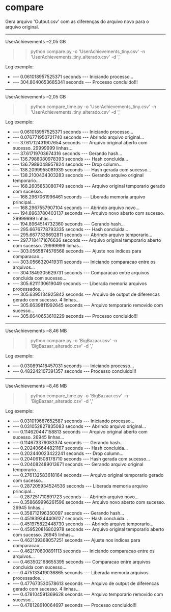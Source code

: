 # compare
 
Gera arquivo 'Output.csv' com as diferenças do arquivo novo para o arquivo original.

<hr> 

UserAchievements ~2,05 GB

>> python compare.py -o 'UserAchievements_tiny.csv' -n 'UserAchievements_tiny_alterado.csv' -d ','

Log exemplo:

- --- 0.061018957525371 seconds --- Iniciando processo...
- --- 304.8040653685341 seconds --- Processo concluido!!!

<hr>

UserAchievements ~2,05 GB

>> python compare_time.py -o 'UserAchievements_tiny.csv' -n 'UserAchievements_tiny_alterado.csv' -d ','

Log exemplo:

- --- 0.061018957525371 seconds --- Iniciando processo...
- --- 0.076771950721740 seconds --- Abrindo arquivo original...
- --- 37.61712431907654 seconds --- Arquivo original aberto com sucesso. 29999999 linhas...
- --- 37.61719703674316 seconds --- Gerando hash...
- --- 136.7988080978393 seconds --- Hash concluida...
- --- 136.7989048957824 seconds --- Drop column...
- --- 138.2099955081939 seconds --- Hash gerada com sucesso...
- --- 138.2100434303283 seconds --- Gerando arquivo original temporario...
- --- 168.2605853080749 seconds --- Arquivo original temporario gerado com sucesso...
- --- 168.2967061996461 seconds --- Liberada memoria arquivo principal...
- --- 168.2967557907104 seconds --- Abrindo arquivo novo...
- --- 194.8963780403137 seconds --- Arquivo novo aberto com sucesso. 29999999 linhas...
- --- 194.8964514732360 seconds --- Gerando hash...
- --- 295.6676778793335 seconds --- Hash concluida...
- --- 295.6677336692811 seconds --- Abrindo arquivo temporario...
- --- 297.7184171676636 seconds --- Arquivo original temporario aberto com sucesso. 29999999 linhas...
- --- 303.0565874576568 seconds --- Ajuste nos indices para comparacao...
- --- 303.0566320419311 seconds --- Iniciando comparacao entre os arquivos...
- --- 304.1849305629731 seconds --- Comparacao entre arquivos concluida com sucesso...
- --- 305.6211130619049 seconds --- Liberada memoria arquivos processados...
- --- 305.6395134925842 seconds --- Arquivo de output de diferencas gerado com sucesso. 4 linhas...
- --- 305.6639811992645 seconds --- Arquivo temporario removido com sucesso...
- --- 305.6640653610229 seconds --- Processo concluido!!!

<hr>

UserAchievements ~8,46 MB

>> python compare.py -o 'BigBazaar.csv' -n 'BigBazaar_alterado.csv' -d ','

Log exemplo:

- --- 0.030891418457031 seconds --- Iniciando processo...
- --- 0.482242107391357 seconds --- Processo concluido!!!

<hr>

UserAchievements ~8,46 MB

>> python compare_time.py -o 'BigBazaar.csv' -n 'BigBazaar_alterado.csv' -d ','

Log exemplo:

- --- 0.031019687652587 seconds --- Iniciando processo...
- --- 0.031052827835083 seconds --- Abrindo arquivo original...
- --- 0.114620447158813 seconds --- Arquivo original aberto com sucesso. 26945 linhas...
- --- 0.114673376083374 seconds --- Gerando hash...
- --- 0.202406644821167 seconds --- Hash concluida...
- --- 0.202440023422241 seconds --- Drop column...
- --- 0.204061508178710 seconds --- Hash gerada com sucesso...
- --- 0.204082489013671 seconds --- Gerando arquivo original temporario...
- --- 0.276132583618164 seconds --- Arquivo original temporario gerado com sucesso...
- --- 0.287205934524536 seconds --- Liberada memoria arquivo principal...
- --- 0.287251710891723 seconds --- Abrindo arquivo novo...
- --- 0.358669996261596 seconds --- Arquivo novo aberto com sucesso. 26945 linhas...
- --- 0.358712196350097 seconds --- Gerando hash...
- --- 0.451939344406127 seconds --- Hash concluida...
- --- 0.451975822448730 seconds --- Abrindo arquivo temporario...
- --- 0.459520816802978 seconds --- Arquivo original temporario aberto com sucesso. 26945 linhas...
- --- 0.462139368057251 seconds --- Ajuste nos indices para comparacao...
- --- 0.462170600891113 seconds --- Iniciando comparacao entre os arquivos...
- --- 0.463502168655395 seconds --- Comparacao entre arquivos concluida com sucesso...
- --- 0.475133419036865 seconds --- Liberada memoria arquivos processados...
- --- 0.477673530578613 seconds --- Arquivo de output de diferencas gerado com sucesso. 4 linhas...
- --- 0.478104591369628 seconds --- Arquivo temporario removido com sucesso...
- --- 0.478128910064697 seconds --- Processo concluido!!!
